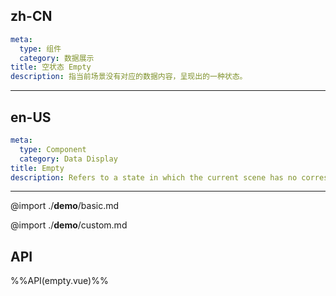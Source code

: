 ## zh-CN
```yaml
meta:
  type: 组件
  category: 数据展示
title: 空状态 Empty
description: 指当前场景没有对应的数据内容，呈现出的一种状态。
```
---
## en-US
```yaml
meta:
  type: Component
  category: Data Display
title: Empty
description: Refers to a state in which the current scene has no corresponding data content.
```
---

@import ./__demo__/basic.md

@import ./__demo__/custom.md

## API

%%API(empty.vue)%%

